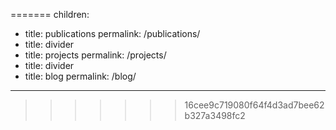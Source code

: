 <!-- ---
layout: page
title: submenus
nav: true
nav_order: 8
dropdown: true
<<<<<<< HEAD
children: 
    - title: publications
      permalink: /publications/
    - title: divider
    - title: projects
      permalink: /projects/
--- -->
=======
children:
  - title: publications
    permalink: /publications/
  - title: divider
  - title: projects
    permalink: /projects/
  - title: divider
  - title: blog
    permalink: /blog/
---
>>>>>>> 16cee9c719080f64f4d3ad7bee62b327a3498fc2
